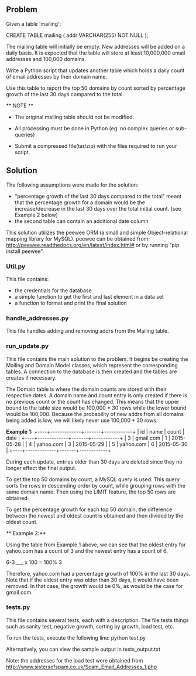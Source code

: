 ## Problem
Given a table 'mailing':

CREATE TABLE mailing (
	addr VARCHAR(255) NOT NULL
);

The mailing table will initially be empty.  New addresses will be added on a daily basis.  It is expected that the table will store at least 10,000,000 email addresses and 100,000 domains.

Write a Python script that updates another table which holds a daily count of email addresses by their domain name.

Use this table to report the top 50 domains by count sorted by percentage growth of the last 30 days compared to the total.

** NOTE **

- The original mailing table should not be modified.

- All processing must be done in Python (eg. no complex queries or sub-queries)

- Submit a compressed file(tar/zip) with the files required to run your script.


## Solution
The following assumptions were made for the solution:
- "percentage growth of the last 30 days compared to the total" meant that
the percentage growth for a domain would be the increase/decrease in the last 30 days over the total initial count. (see Example 2 below)
- the second table can contain an additional date column

This solution utilizes the peewee ORM (a small and simple Object-relational 
mapping library for MySQL). peewee can be obtained from: 
http://peewee.readthedocs.org/en/latest/index.html# or by running "pip install peewee".

### Util.py
This file contains:
- the credentials for the database
- a simple function to get the first and last element in a data set
- a function to format and print the final solution

### handle_addresses.py
This file handles adding and removing addrs from the Mailing table.

### run_update.py
This file contains the main solution to the problem.
It begins be creating the Mailing and Domain Model classes, which represent the
corresponding tables. A connection to the database is then created and the 
tables are creates if necessary. 

The Domain table is where the domain counts are stored with their respective dates. A domain name and count entry is only created if there is no previous 
count or the count has changed. This means that the upper bound to the table 
size would be 100,000 * 30 rows while the lower bound would be 100,000. 
Because the probability of new addrs from all domains being added is low, we
will likely never use 100,000 * 30 rows.

**Example 1:**
+----+-------------+-------+------------+
| id | name        | count | date       |
+----+-------------+-------+------------+
|  3 | gmail.com   |     1 | 2015-05-28 |
|  4 | yahoo.com   |     3 | 2015-05-29 |
|  5 | yahoo.com   |     6 | 2015-05-30 |
+----+-------------+-------+------------+

During each update, entries older than 30 days are deleted since they no longer
effect the final output.

To get the top 50 domains by count, a MySQL query is used. This query sorts 
the rows in descending order by count, while grouping rows with the same 
domain name. Then using the LIMIT feature, the top 50 rows are obtained.

To get the percentage growth for each top 50 domain, the difference between
the newest and oldest count is obtained and then divided by the oldest count.

** Example 2:**

Using the table from Example 1 above, we can see that the oldest entry for
yahoo.com has a count of 3 and the newest entry has a count of 6.

6-3
___ x 100 = 100%
3

Therefore, yahoo.com had a percentage growth of 100% in the last 30 days. Note 
that if the oldest entry was older than 30 days, it would have been removed. 
In that case, the growth would be 0%, as would be the case for gmail.com.

### tests.py
This file contains several tests, each with a description. The file tests
things such as sanity test, negative growth, sorting by growth, load test, etc.

To run the tests, execute the following line:
python test.py

Alternatively, you can view the sample output in tests_output.txt

Note: the addresses for the load test were obtained from http://www.sistersofspam.co.uk/Scam_Email_Addresses_1.php
